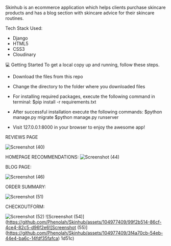 Skinhub is an ecommerce application which helps clients purchase skincare products and has a blog section with skincare advice for their skincare routines.

Tech Stack Used:
- Django
- HTML5
- CSS3
- Cloudinary

💻 Getting Started To get a local copy up and running, follow these steps.

- Download the files from this repo

- Change the directory to the folder where you downloaded files

- For installing required packages, execute the following command in terminal: 
$pip install -r requirements.txt

- After successful installation execute the following commands: 
$python manage.py migrate $python manage.py runserver

- Visit 127.0.0.1:8000 in your browser to enjoy the awesome app!

REVIEWS PAGE

![Screenshot (40)](https://github.com/Phenolah/Skinhub/assets/104977409/1d6e344e-a73d-427d-b421-20a298b07e90)

HOMEPAGE RECOMMENDATIONS:
![Screenshot (44)](https://github.com/Phenolah/Skinhub/assets/104977409/d11b42c5-3a0e-4592-83c1-bf561dc0ce17)

BLOG PAGE:

![Screenshot (46)](https://github.com/Phenolah/Skinhub/assets/104977409/453b0a97-1405-4ef7-8dba-d97f75efe286)

ORDER SUMMARY:

![Screenshot (51)](https://github.com/Phenolah/Skinhub/assets/104977409/653bcd3a-bfb0-42c7-aacd-8f228bf94035)

CHECKOUTFORM:

![Screenshot (52)](https://github.com/Phenolah/Skinhub/assets/104977409/b42902ca-5945-4cb1-9857-be379fb6f88d)
![Screenshot (54)](https://github.com/Phenolah/Skinhub/assets/104977409/99f2b514-86cf-4ce4-82c5-d96f2e6![Screenshot (55)](https://github.com/Phenolah/Skinhub/assets/104977409/3f4a70cb-54eb-44e4-ba6c-14fdf35fafca)
1d51c)
